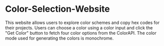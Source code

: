 # Color-Selection-Website
This website allows users to explore color schemes and copy hex codes for their projects. Users can choose a color using a color input and click the "Get Color" button to fetch four color options from the ColorAPI. The color mode used for generating the colors is monochrome.
